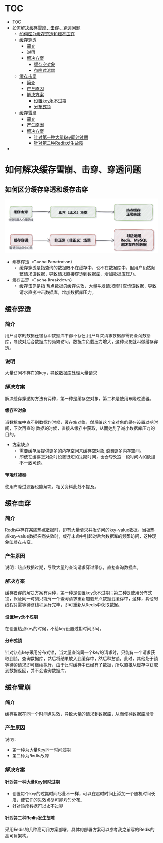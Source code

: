 # TOC
- [TOC](#toc)
- [如何解决缓存雪崩、击穿、穿透问题](#如何解决缓存雪崩击穿穿透问题)
  - [如何区分缓存穿透和缓存击穿](#如何区分缓存穿透和缓存击穿)
  - [缓存穿透](#缓存穿透)
    - [简介](#简介)
    - [说明](#说明)
    - [解决方案](#解决方案)
      - [缓存空对象](#缓存空对象)
      - [布隆过滤器](#布隆过滤器)
  - [缓存击穿](#缓存击穿)
    - [简介](#简介-1)
    - [产生原因](#产生原因)
    - [解决方案](#解决方案-1)
      - [设置key永不过期](#设置key永不过期)
      - [分布式锁](#分布式锁)
  - [缓存雪崩](#缓存雪崩)
    - [简介](#简介-2)
    - [产生原因](#产生原因-1)
    - [解决方案](#解决方案-2)
      - [针对第一种大量Key同时过期](#针对第一种大量key同时过期)
      - [针对第二种Redis发生故障](#针对第二种redis发生故障)
- [](#)

# 如何解决缓存雪崩、击穿、穿透问题
## 如何区分缓存穿透和缓存击穿
![如何区分缓存穿透和缓存击穿](assets/doc04/difference-cache-penetration-and-breakdown.png)

- 缓存穿透（Cache Penetration）
  - 缓存穿透是指查询的数据既不在缓存中，也不在数据库中，但用户仍然频繁请求该数据，导致请求直接穿透到数据库，增加数据库压力。
- 缓存击穿（Cache Breakdown）
  - 缓存击穿是指 热点数据的缓存失效，大量并发请求同时查询该数据，导致请求直接冲击数据库，增加数据库压力。

## 缓存穿透
### 简介
用户请求的数据在缓存和数据库中都不存在,用户每次请求数据都需要查询数据库，导致对后台数据库的频繁访问，数据库负载压力增大，这种现象就叫做缓存穿透。
### 说明
大量访问不存在的key，导致数据库处理大量请求
### 解决方案
解决缓存穿透的方法有两种，第一种是缓存空对象，第二种是使用布隆过滤器。
#### 缓存空对象
当数据库中查不到数据的时候，缓存空对象，然后给这个空对象的缓存设置过期时间，下次再查询   数据的时候，直接从缓存中获取，从而达到了减小数据库压力的目的。
- 方案缺点
  - 需要缓存层提供更多的内存空间来缓存空对象,浪费更多内存空间。
  - 即使在缓存空对象时设置很短的过期时间，也会导致这一段时间内的数据不一致问题。
#### 布隆过滤器
使用布隆过滤器也能解决，相关资料此处不提及。

## 缓存击穿
### 简介
Redis中存在某些热点数据时，即有大量请求并发访问的key-value数据。当极热点key-value数据突然失效时，缓存未命中引起对后台数据库的频繁访问，这种现象叫缓存击穿。
### 产生原因
说明：热点数据过期，导致大量的查询请求穿过缓存，直接查询数据库。
### 解决方案
缓存击穿的解决方案有两种，第一种是设置key永不过期；第二种是使用分布式锁，保证同一时刻只能有一个查询请求重新加载热点数据到缓存中，这样，其他的线程只需等待该线程运行完毕，即可重新从Redis中获取数据。
#### 设置key永不过期
在设置热点key的时候，不给key设置过期时间即可。
#### 分布式锁
针对热点key采用分布式锁，当大量查询同一个key的请求时，只能有一个请求获取到锁，查询数据库，然后将结果放入到缓存中，然后释放锁，此时，其他处于锁等待的请求即可继续执行，由于此时缓存中已经有了数据，所以直接从缓存中获取到数据返回，并不会查询数据库。

## 缓存雪崩
### 简介
缓存数据在同一个时间点失效，导致大量的请求到数据库，从而使得数据库崩溃
### 产生原因
说明：
- 第一种为大量Key同一时间过期
- 第二种为Redis故障
### 解决方案
#### 针对第一种大量Key同时过期
- 设置每个key的过期时间尽量不一样，可以在超时时间上添加一个随机时间长度，使它们的失效点尽可能均匀分布。
- 针对热度数据可以永不过期
#### 针对第二种Redis发生故障
采用Redis的几种高可用方案部署，具体的部署方案可以参考我之前写的Redis的高可用架构。

#
